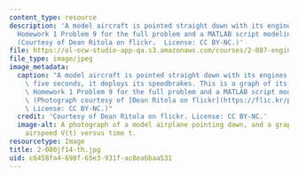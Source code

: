 ```yaml
---
content_type: resource
description: 'A model aircraft is pointed straight down with its engines off. See
  Homework 1 Problem 9 for the full problem and a MATLAB script modeling the solution.
  (Courtesy of Dean Ritola on flickr.  License: CC BY-NC.)'
file: https://ol-ocw-studio-app-qa.s3.amazonaws.com/courses/2-087-engineering-math-differential-equations-and-linear-algebra-fall-2014/c6458fa4698f65e3931fac8ea6baa531_2-080jf14-th.jpg
file_type: image/jpeg
image_metadata:
  caption: "A model aircraft is pointed straight down with its engines off. After\
    \ five seconds, it deploys its speedbrakes. This is a graph of its velocity. See\
    \ Homework 1 Problem 9 for the full problem and a MATLAB script modeling the solution.\
    \ (Photograph courtesy of [Dean Ritola on flickr](https://flic.kr/p/8UGAcG).\_\
    \ License: CC BY-NC.)"
  credit: 'Courtesy of Dean Ritola on flickr. License: CC BY-NC.'
  image-alt: A photograph of a model airplane pointing down, and a graph of the plane's
    airspeed V(t) versus time t.
resourcetype: Image
title: 2-080jf14-th.jpg
uid: c6458fa4-698f-65e3-931f-ac8ea6baa531
---
```

